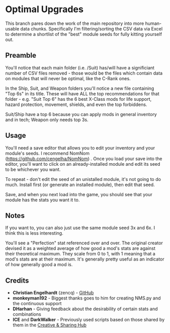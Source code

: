 # Optimal Upgrades

This branch pares down the work of the main repository into more human-usable
data chunks. Specifically I'm filtering/sorting the CSV data via Excel to determine
a shortlist of the "best" module seeds for fully kitting yourself out.

## Preamble

You'll notice that each main folder (i.e. /Suit) has/will have a significiant number
of CSV files removed - those would be the files which contain data on modules that will
never be optimal, like the C-Rank ones.

In the Ship, Suit, and Weapon folders you'll notice a new file containing "Top 6s" in its
title. These will have ALL the top recommendations for that folder - e.g. "Suit Top 6" has
the 6 best X-Class mods for life support, hazard protection, movement, shields, and even
the top forbiddens.

Suit/Ship have a top 6 because you can apply mods in general inventory and in tech; Weapon
only needs top 3s.

## Usage

You'll need a save editor that allows you to edit your inventory and your module's seeds.
I recommend NomNom (https://github.com/cengelha/NomNom) . Once you load your save into
the editor, you'll want to click on an already-installed module and edit its seed to be
whichever you want.

To repeat - don't edit the seed of an unistalled module, it's not going to do much. Install
first (or generate an installed module), then edit that seed.

Save, and when you next load into the game, you should see that your module has the stats
you want it to.

## Notes

If you want to, you can also just use the same module seed 3x and 6x. I think this is less interesting.

You'll see a "Perfection" stat referenced over and over. The original creator devised it
as a weighted average of how good a mod's stats are against their theoretical maximum. They
scale from 0 to 1, with 1 meaning that a mod's stats are at their maximum. It's generally
pretty useful as an indicator of how generally good a mod is.

## Credits

* **Christian Engelhardt** (zencq) - [GitHub](https://github.com/cengelha)
* **monkeyman192** - Biggest thanks goes to him for creating NMS.py and the continuous support
* **DHarhan** - Giving feedback about the desirability of certain stats and combinations
* **ICE** and **DarkWalker** - Previously used scripts based on those shared by
  them in the [Creative & Sharing Hub](https://discord.gg/RSGQFQv2pP)
